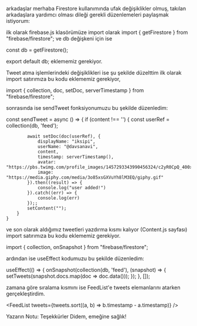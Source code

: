 arkadaşlar merhaba Firestore kullanımında ufak değişiklikler olmuş, takılan arkadaşlara yardımcı olması dileği gerekli düzenlemeleri paylaşmak istiyorum: 

ilk olarak firebase.js klasörümüze import olarak  import { getFirestore } from "firebase/firestore"; ve db değişkeni için ise 

const db = getFirestore();


export default db; eklememiz gerekiyor.

Tweet atma işlemlerindeki değişiklikleri ise şu şekilde düzelttim ilk olarak import satırımıza bu kodu eklememiz gerekiyor, 

import { collection, doc, setDoc, serverTimestamp } from "firebase/firestore"; 

sonrasında ise sendTweet fonksiyonumuzu bu şekilde düzenledim:

const sendTweet = async () => {
        if (content !== '') {
            const userRef = collection(db, 'feed');

            await setDoc(doc(userRef), {
                displayName: "iksipi",
                userName: "@davsanavi",
                content,
                timestamp: serverTimestamp(),
                avatar: "https://pbs.twimg.com/profile_images/1457293343990456324/c2yR0CpQ_400x400.jpg",
                image: "https://media.giphy.com/media/3o85xsGXVuYh8lM3EQ/giphy.gif"
            }).then((result) => {
                console.log("user added!")
            }).catch((err) => {
                console.log(err)
            });;
            setContent("");
        }
    }

ve son olarak aldığımız tweetleri yazdırma kısmı kalıyor (Content.js sayfası)  import satırımıza bu kodu eklememiz gerekiyor.

import { collection, onSnapshot } from "firebase/firestore"; 

ardından ise useEffect kodumuzu bu şekilde düzenledim:

useEffect(() => {
        onSnapshot(collection(db, 'feed'), (snapshot) => {
            setTweets(snapshot.docs.map(doc => doc.data()));
        });
    }, []);

zamana göre sıralama kısmını ise FeedList'e tweets elemanlarını atarken gerçekleştirdim.

 <FeedList tweets={tweets.sort((a, b) => b.timestamp - a.timestamp)} />

 Yazarın Notu: Teşekkürler Didem, emeğine sağlık!
